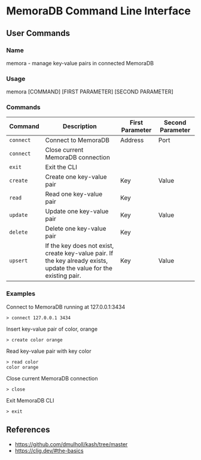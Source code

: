 # MemoraDB Command Line Interface
## User Commands
### Name
memora - manage key-value pairs in connected MemoraDB

### Usage
memora [COMMAND] [FIRST PARAMETER] [SECOND PARAMETER]

### Commands 
| Command | Description | First Parameter | Second Parameter |
| --- | --- | --- | --- |
| `connect` | Connect to MemoraDB | Address | Port |
| `connect` | Close current MemoraDB connection |  |  |
| `exit` | Exit the CLI |  |  |
| `create` | Create one key-value pair | Key | Value |
| `read` | Read one key-value pair | Key |  |
| `update` | Update one key-value pair | Key | Value |
| `delete` | Delete one key-value pair | Key |  |
| `upsert` | If the key does not exist, create key-value pair. If the key already exists, update the value for the existing pair. | Key | Value |

### Examples
Connect to MemoraDB running at 127.0.0.1:3434
```
> connect 127.0.0.1 3434
```

Insert key-value pair of color, orange
```
> create color orange
```

Read key-value pair with key color
```
> read color
color orange
```

Close current MemoraDB connection 
```
> close
```

Exit MemoraDB CLI
```
> exit
```

## References
- https://github.com/dmulholl/kash/tree/master
- https://clig.dev/#the-basics